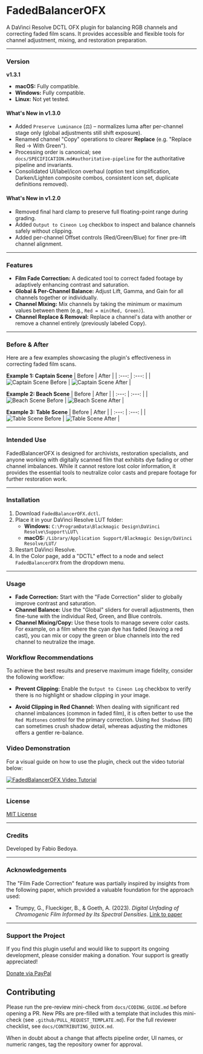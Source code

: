 # FadedBalancerOFX

A DaVinci Resolve DCTL OFX plugin for balancing RGB channels and correcting faded film scans. It provides accessible and flexible tools for channel adjustment, mixing, and restoration preparation.

---

### Version

**v1.3.1**
-   **macOS:** Fully compatible.
-   **Windows:** Fully compatible.
-   **Linux:** Not yet tested.

#### What's New in v1.3.0
- Added `Preserve Luminance` (⚖) – normalizes luma after per-channel stage only (global adjustments still shift exposure).
- Renamed channel "Copy" operations to clearer **Replace** (e.g. "Replace Red → With Green").
- Processing order is canonical; see `docs/SPECIFICATION.md#authoritative-pipeline` for the authoritative pipeline and invariants.
- Consolidated UI/label/icon overhaul (option text simplification, Darken/Lighten composite combos, consistent icon set, duplicate definitions removed).

#### What's New in v1.2.0
- Removed final hard clamp to preserve full floating-point range during grading.
- Added `Output to Cineon Log` checkbox to inspect and balance channels safely without clipping.
- Added per-channel Offset controls (Red/Green/Blue) for finer pre-lift channel alignment.

---

### Features

-   **Film Fade Correction:** A dedicated tool to correct faded footage by adaptively enhancing contrast and saturation.
-   **Global & Per-Channel Balance:** Adjust Lift, Gamma, and Gain for all channels together or individually.
-   **Channel Mixing:** Mix channels by taking the minimum or maximum values between them (e.g., `Red = min(Red, Green)`).
-   **Channel Replace & Removal:** Replace a channel's data with another or remove a channel entirely (previously labeled Copy).
<!-- Removed clamp reference: processing is in 32-bit float with optional Cineon log output -->

---

### Before & After

Here are a few examples showcasing the plugin's effectiveness in correcting faded film scans.

**Example 1: Captain Scene**
| Before | After |
| :---: | :---: |
| ![Captain Scene Before](assets/captain_before.png) | ![Captain Scene After](assets/captain_after.png) |

**Example 2: Beach Scene**
| Before | After |
| :---: | :---: |
| ![Beach Scene Before](assets/beach_before.png) | ![Beach Scene After](assets/beach_after.png) |

**Example 3: Table Scene**
| Before | After |
| :---: | :---: |
| ![Table Scene Before](assets/table_before.png) | ![Table Scene After](assets/table_after.png) |

---

### Intended Use

FadedBalancerOFX is designed for archivists, restoration specialists, and anyone working with digitally scanned film that exhibits dye fading or other channel imbalances. While it cannot restore lost color information, it provides the essential tools to neutralize color casts and prepare footage for further restoration work.

---

### Installation

1.  Download `FadedBalancerOFX.dctl`.
2.  Place it in your DaVinci Resolve LUT folder:
    -   **Windows:** `C:\ProgramData\Blackmagic Design\DaVinci Resolve\Support\LUT\`
    -   **macOS:** `/Library/Application Support/Blackmagic Design/DaVinci Resolve/LUT/`
3.  Restart DaVinci Resolve.
4.  In the Color page, add a "DCTL" effect to a node and select `FadedBalancerOFX` from the dropdown menu.

---

### Usage

-   **Fade Correction:** Start with the "Fade Correction" slider to globally improve contrast and saturation.
-   **Channel Balance:** Use the "Global" sliders for overall adjustments, then fine-tune with the individual Red, Green, and Blue controls.
-   **Channel Mixing/Copy:** Use these tools to manage severe color casts. For example, on a film where the cyan dye has faded (leaving a red cast), you can mix or copy the green or blue channels into the red channel to neutralize the image.

### Workflow Recommendations

To achieve the best results and preserve maximum image fidelity, consider the following workflow:

*   **Prevent Clipping:** Enable the `Output to Cineon Log` checkbox to verify there is no highlight or shadow clipping in your image.

*   **Avoid Clipping in Red Channel:** When dealing with significant red channel imbalances (common in faded film), it is often better to use the `Red Midtones` control for the primary correction. Using `Red Shadows` (lift) can sometimes crush shadow detail, whereas adjusting the midtones offers a gentler re-balance.

### Video Demonstration

For a visual guide on how to use the plugin, check out the video tutorial below:

[![FadedBalancerOFX Video Tutorial](https://img.youtube.com/vi/ATPkq5BHs-A/maxresdefault.jpg)](https://youtu.be/ATPkq5BHs-A)

---

### License

[MIT License](LICENSE)

---

### Credits

Developed by Fabio Bedoya.

---

### Acknowledgements

The "Film Fade Correction" feature was partially inspired by insights from the following paper, which provided a valuable foundation for the approach used:

-   Trumpy, G., Flueckiger, B., & Goeth, A. (2023). *Digital Unfading of Chromogenic Film Informed by Its Spectral Densities*. [Link to paper](https://ntnuopen.ntnu.no/ntnu-xmlui/handle/11250/3101572)

---

### Support the Project

If you find this plugin useful and would like to support its ongoing development, please consider making a donation. Your support is greatly appreciated!

[Donate via PayPal](https://paypal.me/fabiocolor)

## Contributing

Please run the pre-review mini-check from `docs/CODING_GUIDE.md` before opening a PR. New PRs are pre-filled with a template that includes this mini-check (see `.github/PULL_REQUEST_TEMPLATE.md`). For the full reviewer checklist, see `docs/CONTRIBUTING_QUICK.md`.

When in doubt about a change that affects pipeline order, UI names, or numeric ranges, tag the repository owner for approval.
